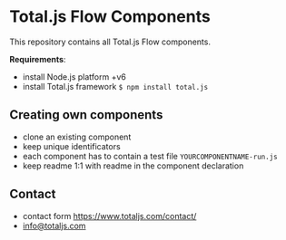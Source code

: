 # Total.js Flow Components

This repository contains all Total.js Flow components.

__Requirements__:

- install Node.js platform +v6
- install Total.js framework `$ npm install total.js`

## Creating own components

- clone an existing component
- keep unique identificators
- each component has to contain a test file `YOURCOMPONENTNAME-run.js`
- keep readme 1:1 with readme in the component declaration

## Contact

- contact form <https://www.totaljs.com/contact/>
- <info@totaljs.com>